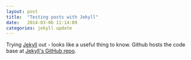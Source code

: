 ```yaml
---
layout: post
title:  "Testing posts with Jekyll"
date:   2014-03-06 11:14:09
categories: jekyll update
---
```


Trying [Jekyll][jekyll] out - looks like a useful thing to know. Github hosts the code base at [Jekyll's GitHub repo][jekyll-gh].

[jekyll-gh]: https://github.com/mojombo/jekyll
[jekyll]:    http://jekyllrb.com
